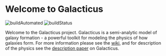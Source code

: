 # Welcome to Galacticus

![buildAutomated](https://img.shields.io/docker/cloud/automated/galacticusorg/galacticus) ![buildStatus](https://img.shields.io/docker/cloud/build/galacticusorg/galacticus)

Welcome to the Galacticus project. Galacticus is a semi-analytic model of galaxy formation - a powerful toolkit for modeling the physics of how galaxies form.
For more information please see the [wiki](https://github.com/galacticusorg/galacticus/wiki), and for description of the physics see the [description paper](http:arxiv.org/abs/1008.1786) on Galacticus.
